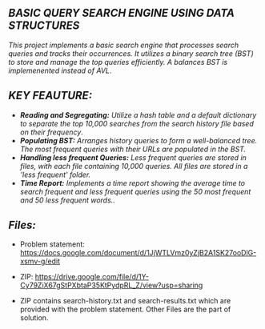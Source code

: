 ## _***BASIC QUERY SEARCH ENGINE USING DATA STRUCTURES***_

_This project implements a basic search engine that processes search queries and tracks their occurrences.
It utilizes a binary search tree (BST) to store and manage the top queries efficiently. A balances BST is implemenented instead of AVL_.


## _**KEY FEAUTURE:**_

- _**Reading and Segregating:**   Utilize a hash table and a default dictionary to separate the top 10,000 searches from the search history file based on their frequency_.
- _**Populating BST:**   Arranges history queries to form a well-balanced tree. The most frequent queries with their URLs are populated in the BST._
- _**Handling less frequent Queries:**   Less frequent queries are stored in files, with each file containing 10,000 queries. All files are stored in a 'less frequent' folder._
- _**Time Report:**   Implements a time report showing the average time to search frequent and less frequent queries using the 50 most frequent and 50 less frequent words.._

## _**Files:**_
- Problem statement: https://docs.google.com/document/d/1JjWTLVmz0yZjB2A1SK27ooDlG-xsmv-g/edit

- ZIP:  https://drive.google.com/file/d/1Y-Cy79ZiX67gStPXbtaP35KtPydpRL_Z/view?usp=sharing
- ZIP contains search-history.txt and search-results.txt which are provided with the problem statement. Other Files are the part of solution.
